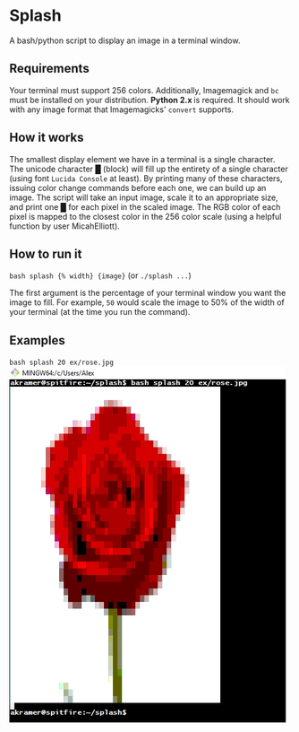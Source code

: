 # Splash
A bash/python script to display an image in a terminal window.

## Requirements
Your terminal must support 256 colors. Additionally, Imagemagick and `bc` must be installed on your distribution. <strong> Python 2.x </strong> is required. It should work with any image format that Imagemagicks' `convert` supports.

## How it works
The smallest display element we have in a terminal is a single character. The unicode character █ (block) will fill up the entirety of a single character (using font `Lucida Console` at least). By printing many of these characters, issuing color change commands before each one, we can build up an image. The script will take an input image, scale it to an appropriate size, and print one █ for each pixel in the scaled image. The RGB color of each pixel is mapped to the closest color in the 256 color scale (using a helpful function by user MicahElliott).

## How to run it
`bash splash {% width} {image}`
(or `./splash ...`)

The first argument is the percentage of your terminal window you want the image to fill. For example, `50` would scale the image to 50% of the width of your terminal (at the time you run the command).


## Examples
`bash splash 20 ex/rose.jpg`
![ ](ex/rose_20_out.jpg)
